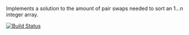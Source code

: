 Implements a solution to the amount of pair swaps needed to sort an 1...n integer array.

[![Build Status](https://app.travis-ci.com/SteveGadd/myDemoApp.svg?token=1zFMMC5eHdy3yzEPqPxb&branch=master)](https://app.travis-ci.com/SteveGadd/myDemoApp)